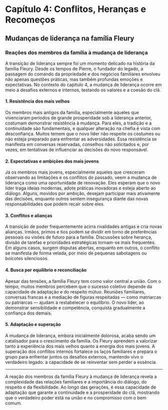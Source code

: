 # Capítulo 4: Conflitos, Heranças e Recomeços

## Mudanças de liderança na família Fleury

### Reações dos membros da família à mudança de liderança

A transição de liderança sempre foi um momento delicado na história da família Fleury. Desde os tempos de Pierre, o fundador do legado, a passagem do comando da propriedade e dos negócios familiares envolveu não apenas questões práticas, mas também profundas emoções e expectativas. No contexto do capítulo 4, a mudança de liderança ocorre em meio a desafios externos e internos, testando os valores e a coesão do clã.

#### 1. **Resistência dos mais velhos**

Os membros mais antigos da família, especialmente aqueles que vivenciaram períodos de grande prosperidade sob a liderança anterior, costumam demonstrar resistência à mudança. Para eles, a tradição e a continuidade são fundamentais, e qualquer alteração na chefia é vista com desconfiança. Muitos temem que o novo líder não respeite os costumes ou não esteja preparado para enfrentar as adversidades. Essa resistência se manifesta em conversas reservadas, conselhos não solicitados e, por vezes, em tentativas de influenciar as decisões do novo responsável.

#### 2. **Expectativas e ambições dos mais jovens**

Já os membros mais jovens, especialmente aqueles que cresceram observando as limitações e os conflitos do passado, veem a mudança de liderança como uma oportunidade de renovação. Eles esperam que o novo líder traga ideias modernas, adote práticas inovadoras e esteja aberto ao diálogo. Alguns, movidos por ambição, desejam participar mais ativamente das decisões, enquanto outros sentem insegurança diante das novas responsabilidades que podem recair sobre eles.

#### 3. **Conflitos e alianças**

A transição de poder frequentemente acirra rivalidades antigas e cria novas alianças. Irmãos, primos e tios podem se dividir em torno de preferências pessoais ou visões de futuro para a família. Discussões sobre herança, divisão de tarefas e prioridades estratégicas tornam-se mais frequentes. Em alguns casos, surgem disputas abertas, enquanto em outros, o conflito se manifesta de forma velada, por meio de pequenas sabotagens ou boicotes silenciosos.

#### 4. **Busca por equilíbrio e reconciliação**

Apesar das tensões, a família Fleury tem como valor central a união. Com o tempo, muitos membros percebem que o sucesso coletivo depende da capacidade de adaptação e do respeito mútuo. Reuniões familiares, conversas francas e a mediação de figuras respeitadas — como matriarcas ou patriarcas — ajudam a restabelecer o equilíbrio. O novo líder, ao demonstrar sensibilidade e competência, conquista gradualmente a confiança dos demais.

#### 5. **Adaptação e superação**

A mudança de liderança, embora inicialmente dolorosa, acaba sendo um catalisador para o crescimento da família. Os Fleury aprendem a valorizar tanto a experiência dos mais velhos quanto a energia dos mais jovens. A superação dos conflitos internos fortalece os laços familiares e prepara o grupo para enfrentar juntos os desafios externos, mantendo vivo o verdadeiro legado: a capacidade de se reinventar sem perder a essência.

---

A reação dos membros da família Fleury à mudança de liderança revela a complexidade das relações familiares e a importância do diálogo, do respeito e da flexibilidade. Ao longo das gerações, é essa capacidade de adaptação que garante a continuidade e a prosperidade do clã, mostrando que o verdadeiro poder está na união e no compromisso com o bem comum.